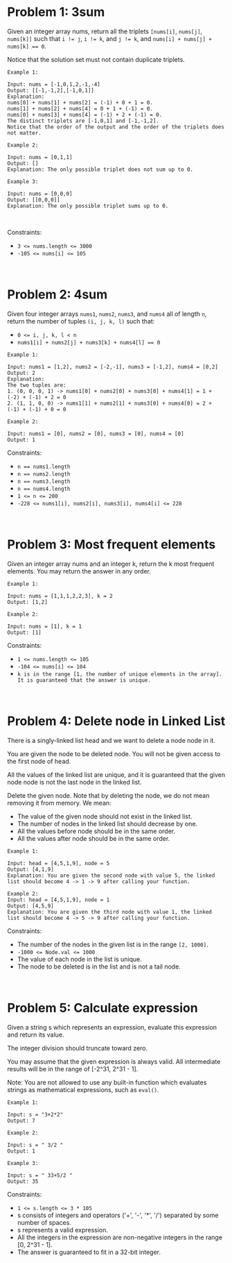 # Problem 1: 3sum

Given an integer array nums, return all the triplets `[nums[i]`, `nums[j]`, `nums[k]]` such that `i != j`, `i != k`, and `j != k`, and `nums[i] + nums[j] + nums[k] == 0`.

Notice that the solution set must not contain duplicate triplets.

 
```
Example 1:

Input: nums = [-1,0,1,2,-1,-4]
Output: [[-1,-1,2],[-1,0,1]]
Explanation: 
nums[0] + nums[1] + nums[2] = (-1) + 0 + 1 = 0.
nums[1] + nums[2] + nums[4] = 0 + 1 + (-1) = 0.
nums[0] + nums[3] + nums[4] = (-1) + 2 + (-1) = 0.
The distinct triplets are [-1,0,1] and [-1,-1,2].
Notice that the order of the output and the order of the triplets does not matter.
```
```
Example 2:

Input: nums = [0,1,1]
Output: []
Explanation: The only possible triplet does not sum up to 0.
```
```
Example 3:

Input: nums = [0,0,0]
Output: [[0,0,0]]
Explanation: The only possible triplet sums up to 0.
```
<br>

Constraints:

- `3 <= nums.length <= 3000`
- `-105 <= nums[i] <= 105`
<br>

# Problem 2: 4sum
Given four integer arrays `nums1`, `nums2`, `nums3`, and `nums4` all of length `n`, return the number of tuples `(i, j, k, l)` such that:

- `0 <= i, j, k, l < n`
- `nums1[i] + nums2[j] + nums3[k] + nums4[l] == 0`
 
```
Example 1:

Input: nums1 = [1,2], nums2 = [-2,-1], nums3 = [-1,2], nums4 = [0,2]
Output: 2
Explanation:
The two tuples are:
1. (0, 0, 0, 1) -> nums1[0] + nums2[0] + nums3[0] + nums4[1] = 1 + (-2) + (-1) + 2 = 0
2. (1, 1, 0, 0) -> nums1[1] + nums2[1] + nums3[0] + nums4[0] = 2 + (-1) + (-1) + 0 = 0
```
```
Example 2:

Input: nums1 = [0], nums2 = [0], nums3 = [0], nums4 = [0]
Output: 1
```

Constraints:

- `n == nums1.length`
- `n == nums2.length`
- `n == nums3.length`
- `n == nums4.length`
- `1 <= n <= 200`
- `-228 <= nums1[i], nums2[i], nums3[i], nums4[i] <= 228`

<br>

# Problem 3: Most frequent elements
Given an integer array nums and an integer k, return the k most frequent elements. You may return the answer in any order.

```
Example 1:

Input: nums = [1,1,1,2,2,3], k = 2
Output: [1,2]
```
```
Example 2:

Input: nums = [1], k = 1
Output: [1]
```
 
Constraints:

- `1 <= nums.length <= 105`
- `-104 <= nums[i] <= 104`
- `k is in the range [1, the number of unique elements in the array].
    It is guaranteed that the answer is unique.`
<br>

# Problem 4: Delete node in Linked List

There is a singly-linked list head and we want to delete a node node in it.

You are given the node to be deleted node. You will not be given access to the first node of head.

All the values of the linked list are unique, and it is guaranteed that the given node node is not the last node in the linked list.

Delete the given node. Note that by deleting the node, we do not mean removing it from memory. We mean:

- The value of the given node should not exist in the linked list.
- The number of nodes in the linked list should decrease by one.
- All the values before node should be in the same order.
- All the values after node should be in the same order.


```
Example 1:

Input: head = [4,5,1,9], node = 5
Output: [4,1,9]
Explanation: You are given the second node with value 5, the linked list should become 4 -> 1 -> 9 after calling your function.
```
```
Example 2:
Input: head = [4,5,1,9], node = 1
Output: [4,5,9]
Explanation: You are given the third node with value 1, the linked list should become 4 -> 5 -> 9 after calling your function.
```

Constraints:

- The number of the nodes in the given list is in the range `[2, 1000]`.
- `-1000 <= Node.val <= 1000`
- The value of each node in the list is unique.
- The node to be deleted is in the list and is not a tail node.
<br>

# Problem 5: Calculate expression
Given a string s which represents an expression, evaluate this expression and return its value. 

The integer division should truncate toward zero.

You may assume that the given expression is always valid. All intermediate results will be in the range of [-2^31, 2^31 - 1].

Note: You are not allowed to use any built-in function which evaluates strings as mathematical expressions, such as `eval()`.

 
```
Example 1:

Input: s = "3+2*2"
Output: 7
```
```
Example 2:

Input: s = " 3/2 "
Output: 1
```
```
Example 3:

Input: s = " 33+5/2 "
Output: 35
```
 

Constraints:

- `1 <= s.length <= 3 * 105`
- s consists of integers and operators ('+', '-', '*', '/') separated by some number of spaces.
- s represents a valid expression.
- All the integers in the expression are non-negative integers in the range [0, 2^31 - 1].
- The answer is guaranteed to fit in a 32-bit integer.
